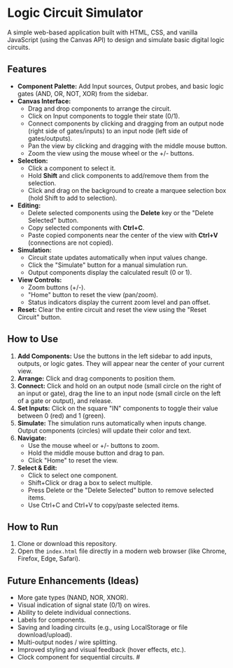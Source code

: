 # Logic Circuit Simulator

A simple web-based application built with HTML, CSS, and vanilla JavaScript (using the Canvas API) to design and simulate basic digital logic circuits.

<!-- Optional: Add a screenshot/GIF here -->
<!-- ![Screenshot](docs/screenshot.png) -->

## Features

*   **Component Palette:** Add Input sources, Output probes, and basic logic gates (AND, OR, NOT, XOR) from the sidebar.
*   **Canvas Interface:**
    *   Drag and drop components to arrange the circuit.
    *   Click on Input components to toggle their state (0/1).
    *   Connect components by clicking and dragging from an output node (right side of gates/inputs) to an input node (left side of gates/outputs).
    *   Pan the view by clicking and dragging with the middle mouse button.
    *   Zoom the view using the mouse wheel or the +/- buttons.
*   **Selection:**
    *   Click a component to select it.
    *   Hold **Shift** and click components to add/remove them from the selection.
    *   Click and drag on the background to create a marquee selection box (hold Shift to add to selection).
*   **Editing:**
    *   Delete selected components using the **Delete** key or the "Delete Selected" button.
    *   Copy selected components with **Ctrl+C**.
    *   Paste copied components near the center of the view with **Ctrl+V** (connections are not copied).
*   **Simulation:**
    *   Circuit state updates automatically when input values change.
    *   Click the "Simulate" button for a manual simulation run.
    *   Output components display the calculated result (0 or 1).
*   **View Controls:**
    *   Zoom buttons (+/-).
    *   "Home" button to reset the view (pan/zoom).
    *   Status indicators display the current zoom level and pan offset.
*   **Reset:** Clear the entire circuit and reset the view using the "Reset Circuit" button.

## How to Use

1.  **Add Components:** Use the buttons in the left sidebar to add inputs, outputs, or logic gates. They will appear near the center of your current view.
2.  **Arrange:** Click and drag components to position them.
3.  **Connect:** Click and hold on an output node (small circle on the right of an input or gate), drag the line to an input node (small circle on the left of a gate or output), and release.
4.  **Set Inputs:** Click on the square "IN" components to toggle their value between 0 (red) and 1 (green).
5.  **Simulate:** The simulation runs automatically when inputs change. Output components (circles) will update their color and text.
6.  **Navigate:**
    *   Use the mouse wheel or +/- buttons to zoom.
    *   Hold the middle mouse button and drag to pan.
    *   Click "Home" to reset the view.
7.  **Select & Edit:**
    *   Click to select one component.
    *   Shift+Click or drag a box to select multiple.
    *   Press Delete or the "Delete Selected" button to remove selected items.
    *   Use Ctrl+C and Ctrl+V to copy/paste selected items.

## How to Run

1.  Clone or download this repository.
2.  Open the `index.html` file directly in a modern web browser (like Chrome, Firefox, Edge, Safari).

## Future Enhancements (Ideas)

*   More gate types (NAND, NOR, XNOR).
*   Visual indication of signal state (0/1) on wires.
*   Ability to delete individual connections.
*   Labels for components.
*   Saving and loading circuits (e.g., using LocalStorage or file download/upload).
*   Multi-output nodes / wire splitting.
*   Improved styling and visual feedback (hover effects, etc.).
*   Clock component for sequential circuits. #
